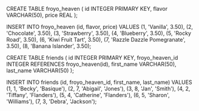 CREATE TABLE froyo_heaven (
  id INTEGER PRIMARY KEY,
  flavor VARCHAR(50),
  price REAL
  );

INSERT INTO froyo_heaven (id, flavor, price) VALUES
  (1, 'Vanilla',                   3.50),
  (2, 'Chocolate',                 3.50),
  (3, 'Strawberry',                3.50),
  (4, 'Blueberry',                 3.50),
  (5, 'Rocky Road',                3.50),
  (6, 'Kiwi Fruit Tart',           3.50),
  (7, 'Razzle Dazzle Pomegranate', 3.50),
  (8, 'Banana Islander',           3.50);





CREATE TABLE friends (
  id INTEGER PRIMARY KEY,
  froyo_heaven_id INTEGER REFERENCES froyo_heaven(id),
  first_name VARCHAR(50),
  last_name VARCHAR(50)
  );

INSERT INTO friends (id, froyo_heaven_id, first_name, last_name) VALUES
  (1, 1, 'Becky',     'Basique'),
  (2, 7, 'Abigail',   'Jones'),
  (3, 8, 'Jan',       'Smith'),
  (4, 2, 'Tiffany',   'Flanders'),
  (5, 4, 'Catherine', 'Flanders'),
  (6, 5, 'Sharon',    'Williams'),
  (7, 3, 'Debra',     'Jackson');
